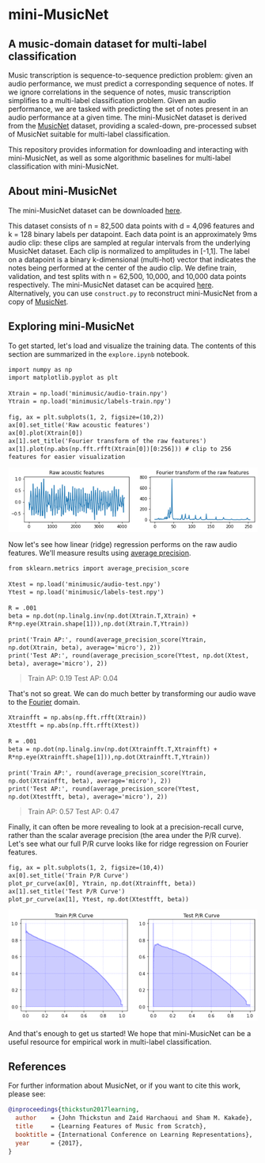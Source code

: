 # mini-MusicNet
## A music-domain dataset for multi-label classification

Music transcription is sequence-to-sequence prediction problem: given an audio performance, we must predict a corresponding sequence of notes.
If we ignore correlations in the sequence of notes, music transcription simplifies to a multi-label classification problem.
Given an audio performance, we are tasked with predicting the set of notes present in an audio performance at a given time.
The mini-MusicNet dataset is derived from the [MusicNet](https://zenodo.org/record/5120004) dataset, providing a scaled-down, pre-processed subset of MusicNet suitable for multi-label classification.

This repository provides information for downloading and interacting with mini-MusicNet, as well as some algorithmic baselines for multi-label classification with mini-MusicNet.

## About mini-MusicNet

The mini-MusicNet dataset can be downloaded [here](https://drive.google.com/drive/folders/10Cz6As5hiFkRZKA3hrv9qBH5tn0OC3H1?usp=sharing).

This dataset consists of n = 82,500 data points with d = 4,096 features and k = 128 binary labels per datapoint. Each data point is an approximately 9ms audio clip: these clips are sampled at regular intervals from the underlying MusicNet dataset. Each clip is normalized to amplitudes in [-1,1]. The label on a datapoint is a binary k-dimensional (multi-hot) vector that indicates the notes being performed at the center of the audio clip. We define train, validation, and test splits with n = 62,500, 10,000, and 10,000 data points respectively. The mini-MusicNet dataset can be acquired [here](https://drive.google.com/drive/folders/10Cz6As5hiFkRZKA3hrv9qBH5tn0OC3H1?usp=sharing). Alternatively, you can use `construct.py` to reconstruct mini-MusicNet from a copy of [MusicNet](https://zenodo.org/record/5120004).

## Exploring mini-MusicNet

To get started, let's load and visualize the training data. The contents of this section are summarized in the ``explore.ipynb`` notebook.

    import numpy as np
    import matplotlib.pyplot as plt

    Xtrain = np.load('minimusic/audio-train.npy')
    Ytrain = np.load('minimusic/labels-train.npy')

    fig, ax = plt.subplots(1, 2, figsize=(10,2))
    ax[0].set_title('Raw acoustic features')
    ax[0].plot(Xtrain[0])
    ax[1].set_title('Fourier transform of the raw features')
    ax[1].plot(np.abs(np.fft.rfft(Xtrain[0])[0:256])) # clip to 256 features for easier visualization

![](assets/features.png)

Now let's see how linear (ridge) regression performs on the raw audio features. We'll measure results using [average precision](https://scikit-learn.org/stable/modules/generated/sklearn.metrics.average_precision_score.html). 

    from sklearn.metrics import average_precision_score

    Xtest = np.load('minimusic/audio-test.npy')
    Ytest = np.load('minimusic/labels-test.npy')

    R = .001
    beta = np.dot(np.linalg.inv(np.dot(Xtrain.T,Xtrain) + R*np.eye(Xtrain.shape[1])),np.dot(Xtrain.T,Ytrain))

    print('Train AP:', round(average_precision_score(Ytrain, np.dot(Xtrain, beta), average='micro'), 2))
    print('Test AP:', round(average_precision_score(Ytest, np.dot(Xtest, beta), average='micro'), 2))

> Train AP: 0.19
> Test AP: 0.04

That's not so great. We can do much better by transforming our audio wave to the [Fourier](https://en.wikipedia.org/wiki/Fourier_transform) domain.

    Xtrainfft = np.abs(np.fft.rfft(Xtrain))
    Xtestfft = np.abs(np.fft.rfft(Xtest))

    R = .001
    beta = np.dot(np.linalg.inv(np.dot(Xtrainfft.T,Xtrainfft) + R*np.eye(Xtrainfft.shape[1])),np.dot(Xtrainfft.T,Ytrain))

    print('Train AP:', round(average_precision_score(Ytrain, np.dot(Xtrainfft, beta), average='micro'), 2))
    print('Test AP:', round(average_precision_score(Ytest, np.dot(Xtestfft, beta), average='micro'), 2))

> Train AP: 0.57
> Test AP: 0.47

Finally, it can often be more revealing to look at a precision-recall curve, rather than the scalar average precision (the area under the P/R curve). Let's see what our full P/R curve looks like for ridge regression on Fourier features.

    fig, ax = plt.subplots(1, 2, figsize=(10,4))
    ax[0].set_title('Train P/R Curve')
    plot_pr_curve(ax[0], Ytrain, np.dot(Xtrainfft, beta))
    ax[1].set_title('Test P/R Curve')
    plot_pr_curve(ax[1], Ytest, np.dot(Xtestfft, beta))

![](assets/fft_pr.png)

And that's enough to get us started! We hope that mini-MusicNet can be a useful resource for empirical work in multi-label classification.


## References

For further information about MusicNet, or if you want to cite this work, please see:

```bib
@inproceedings{thickstun2017learning,
  author    = {John Thickstun and Zaid Harchaoui and Sham M. Kakade},
  title     = {Learning Features of Music from Scratch},
  booktitle = {International Conference on Learning Representations},
  year      = {2017},
}
```


